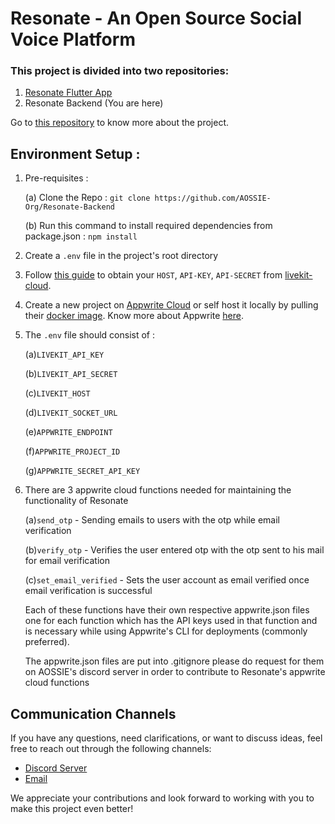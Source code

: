# Resonate - An Open Source Social Voice Platform

### This project is divided into two repositories:
1. [Resonate Flutter App](https://github.com/AOSSIE-Org/Resonate)
2. Resonate Backend (You are here)

Go to [this repository](https://github.com/AOSSIE-Org/Resonate) to know more about the project.

## Environment Setup :

1. Pre-requisites :

    (a) Clone the Repo : `git clone https://github.com/AOSSIE-Org/Resonate-Backend`

    (b) Run this command to install required dependencies from package.json : `npm install`

2. Create a `.env` file in the project's root directory

3. Follow [this guide](https://docs.livekit.io/cloud/project-management/keys-and-tokens/) to obtain your `HOST`, `API-KEY`, `API-SECRET` from [livekit-cloud](https://livekit.io/cloud).

4. Create a new project on [Appwrite Cloud](https://appwrite.io/) or self host it locally by pulling their [docker image](https://appwrite.io/docs/self-hosting). Know more about Appwrite [here](https://appwrite.io/docs).

5. The `.env` file should consist of :

    (a)`LIVEKIT_API_KEY`

    (b)`LIVEKIT_API_SECRET`

    (c)`LIVEKIT_HOST`

    (d)`LIVEKIT_SOCKET_URL`

    (e)`APPWRITE_ENDPOINT`

    (f)`APPWRITE_PROJECT_ID`

    (g)`APPWRITE_SECRET_API_KEY`

6. There are 3 appwrite cloud functions needed for maintaining the functionality of Resonate

    (a)`send_otp` - Sending emails to users with the otp while email verification

    (b)`verify_otp` - Verifies the user entered otp with the otp sent to his mail for email verification

    (c)`set_email_verified` - Sets the user account as email verified once email verification is successful

    Each of these functions have their own respective appwrite.json files one for each function which has the API keys used in that function
    and is necessary while using Appwrite's CLI for deployments (commonly preferred).

    The appwrite.json files are put into .gitignore please do request for them on AOSSIE's discord server in order to contribute to Resonate's appwrite cloud functions


## Communication Channels

If you have any questions, need clarifications, or want to discuss ideas, feel free to reach out through the following channels:

-   [Discord Server](https://discord.com/invite/6mFZ2S846n)
-   [Email](mailto:aossie.oss@gmail.com)

We appreciate your contributions and look forward to working with you to make this project even better!
